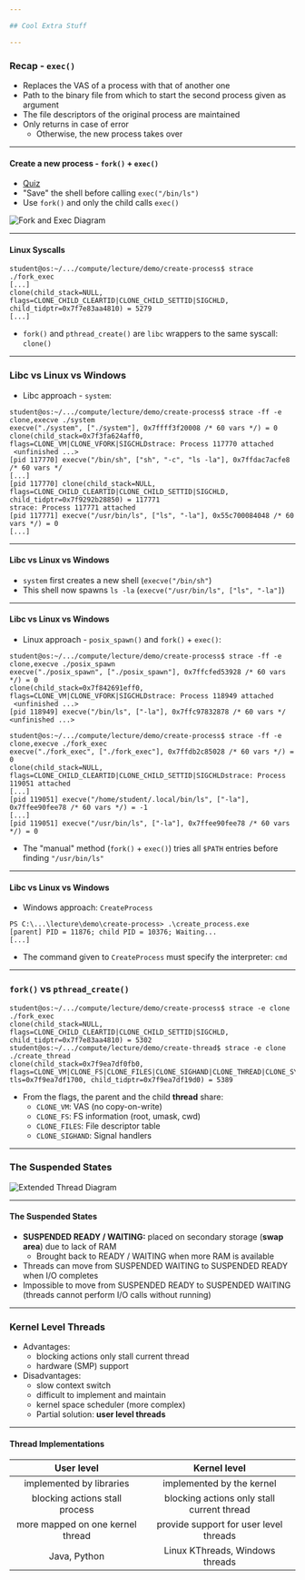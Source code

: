```yaml
---

## Cool Extra Stuff

---
```


### Recap - `exec()`

* Replaces the VAS of a process with that of another one
* Path to the binary file from which to start the second process given as argument
* The file descriptors of the original process are maintained
* Only returns in case of error
  * Otherwise, the new process takes over

----

#### Create a new process - `fork()` + `exec()`

* [Quiz](../drills/questions/exec-without-fork.md)
* "Save" the shell before calling `exec("/bin/ls")`
* Use `fork()` and only the child calls `exec()`

![Fork and Exec Diagram](media/fork-exec.svg)

----

#### Linux Syscalls

```console
student@os:~/.../compute/lecture/demo/create-process$ strace ./fork_exec
[...]
clone(child_stack=NULL, flags=CLONE_CHILD_CLEARTID|CLONE_CHILD_SETTID|SIGCHLD, child_tidptr=0x7f7e83aa4810) = 5279
[...]
```

* `fork()` and `pthread_create()` are `libc` wrappers to the same syscall: `clone()`

---

### Libc vs Linux vs Windows

* Libc approach - `system`:

```console
student@os:~/.../compute/lecture/demo/create-process$ strace -ff -e clone,execve ./system
execve("./system", ["./system"], 0x7ffff3f20008 /* 60 vars */) = 0
clone(child_stack=0x7f3fa624aff0, flags=CLONE_VM|CLONE_VFORK|SIGCHLDstrace: Process 117770 attached
 <unfinished ...>
[pid 117770] execve("/bin/sh", ["sh", "-c", "ls -la"], 0x7ffdac7acfe8 /* 60 vars */
[...]
[pid 117770] clone(child_stack=NULL, flags=CLONE_CHILD_CLEARTID|CLONE_CHILD_SETTID|SIGCHLD, child_tidptr=0x7f9292b28850) = 117771
strace: Process 117771 attached
[pid 117771] execve("/usr/bin/ls", ["ls", "-la"], 0x55c700084048 /* 60 vars */) = 0
[...]
```

----

#### Libc vs Linux vs Windows

* `system` first creates a new shell (`execve("/bin/sh"`)
* This shell now spawns `ls -la` (`execve("/usr/bin/ls", ["ls", "-la"]`)

----

#### Libc vs Linux vs Windows

* Linux approach - `posix_spawn()` and `fork()` + `exec()`:

```console
student@os:~/.../compute/lecture/demo/create-process$ strace -ff -e clone,execve ./posix_spawn
execve("./posix_spawn", ["./posix_spawn"], 0x7ffcfed53928 /* 60 vars */) = 0
clone(child_stack=0x7f842691eff0, flags=CLONE_VM|CLONE_VFORK|SIGCHLDstrace: Process 118949 attached
 <unfinished ...>
[pid 118949] execve("/bin/ls", ["-la"], 0x7ffc97832878 /* 60 vars */ <unfinished ...>

student@os:~/.../compute/lecture/demo/create-process$ strace -ff -e clone,execve ./fork_exec
execve("./fork_exec", ["./fork_exec"], 0x7ffdb2c85028 /* 60 vars */) = 0
clone(child_stack=NULL, flags=CLONE_CHILD_CLEARTID|CLONE_CHILD_SETTID|SIGCHLDstrace: Process 119051 attached
[...]
[pid 119051] execve("/home/student/.local/bin/ls", ["-la"], 0x7ffee90fee78 /* 60 vars */) = -1
[...]
[pid 119051] execve("/usr/bin/ls", ["-la"], 0x7ffee90fee78 /* 60 vars */) = 0
```

* The "manual" method (`fork()` + `exec()`) tries all `$PATH` entries before finding `"/usr/bin/ls"`

----

#### Libc vs Linux vs Windows

* Windows approach: `CreateProcess`

```console
PS C:\...\lecture\demo\create-process> .\create_process.exe
[parent] PID = 11876; child PID = 10376; Waiting...
[...]
```

* The command given to `CreateProcess` must specify the interpreter: `cmd`

---

### `fork()` vs `pthread_create()`

```console
student@os:~/.../compute/lecture/demo/create-process$ strace -e clone ./fork_exec
clone(child_stack=NULL, flags=CLONE_CHILD_CLEARTID|CLONE_CHILD_SETTID|SIGCHLD, child_tidptr=0x7f7e83aa4810) = 5302
student@os:~/.../compute/lecture/demo/create-thread$ strace -e clone ./create_thread
clone(child_stack=0x7f9ea7df0fb0, flags=CLONE_VM|CLONE_FS|CLONE_FILES|CLONE_SIGHAND|CLONE_THREAD|CLONE_SYSVSEM|CLONE_SETTLS|CLONE_PARENT_SETTID|CLONE_CHILD_CLEARTID, tls=0x7f9ea7df1700, child_tidptr=0x7f9ea7df19d0) = 5389
```

* From the flags, the parent and the child **thread** share:
  * `CLONE_VM`: VAS (no copy-on-write)
  * `CLONE_FS`: FS information (root, umask, cwd)
  * `CLONE_FILES`: File descriptor table
  * `CLONE_SIGHAND`: Signal handlers

---

### The Suspended States

![Extended Thread Diagram](../media/thread-states-extended.svg)

----

#### The Suspended States

* **SUSPENDED READY / WAITING:** placed on secondary storage (**swap area**) due to lack of RAM
  * Brought back to READY / WAITING when more RAM is available
* Threads can move from SUSPENDED WAITING to SUSPENDED READY when I/O completes
* Impossible to move from SUSPENDED READY to SUSPENDED WAITING (threads cannot perform I/O calls without running)

---

### Kernel Level Threads

* Advantages:
  * blocking actions only stall current thread
  * hardware (SMP) support
* Disadvantages:
  * slow context switch
  * difficult to implement and maintain
  * kernel space scheduler (more complex)
  * Partial solution: **user level threads**

----

#### Thread Implementations

| User level                       | Kernel level                               |
| :------------------------------: | :----------------------------------------: |
| implemented by libraries         | implemented by the kernel                  |
| blocking actions stall process   | blocking actions only stall current thread |
| more mapped on one kernel thread | provide support for user level threads     |
| Java, Python                     | Linux KThreads, Windows threads            |
